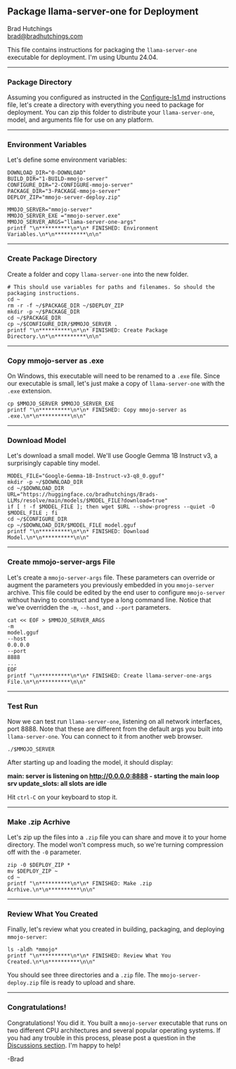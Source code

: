 ## Package llama-server-one for Deployment

Brad Hutchings<br/>
brad@bradhutchings.com

This file contains instructions for packaging the `llama-server-one` executable for deployment. I'm using Ubuntu 24.04.

---
### Package Directory
Assuming you configured as instructed in the [Configure-ls1.md](Configure-ls1.md) instructions file, let's create a directory with everything you need to package for deployment. You can zip this folder to distribute your `llama-server-one`, model, and arguments file for use on any platform. 

---
### Environment Variables
Let's define some environment variables:
```
DOWNLOAD_DIR="0-DOWNLOAD"
BUILD_DIR="1-BUILD-mmojo-server"
CONFIGURE_DIR="2-CONFIGURE-mmojo-server"
PACKAGE_DIR="3-PACKAGE-mmojo-server"
DEPLOY_ZIP="mmojo-server-deploy.zip"

MMOJO_SERVER="mmojo-server"
MMOJO_SERVER_EXE ="mmojo-server.exe"
MMOJO_SERVER_ARGS="llama-server-one-args"
printf "\n**********\n*\n* FINISHED: Environment Variables.\n*\n**********\n\n"
```

---
### Create Package Directory
Create a folder and copy `llama-server-one` into the new folder.
```
# This should use variables for paths and filenames. So should the packaging instructions.
cd ~
rm -r -f ~/$PACKAGE_DIR ~/$DEPLOY_ZIP
mkdir -p ~/$PACKAGE_DIR
cd ~/$PACKAGE_DIR
cp ~/$CONFIGURE_DIR/$MMOJO_SERVER .
printf "\n**********\n*\n* FINISHED: Create Package Directory.\n*\n**********\n\n"
```

---
### Copy mmojo-server as .exe

On Windows, this executable will need to be renamed to a `.exe` file. Since our executable is small, let's just make a copy of `llama-server-one` with the `.exe` extension.

```
cp $MMOJO_SERVER $MMOJO_SERVER_EXE
printf "\n**********\n*\n* FINISHED: Copy mmojo-server as .exe.\n*\n**********\n\n"
```

---
### Download Model

Let's download a small model. We'll use Google Gemma 1B Instruct v3, a surprisingly capable tiny model.
```
MODEL_FILE="Google-Gemma-1B-Instruct-v3-q8_0.gguf"
mkdir -p ~/$DOWNLOAD_DIR
cd ~/$DOWNLOAD_DIR
URL="https://huggingface.co/bradhutchings/Brads-LLMs/resolve/main/models/$MODEL_FILE?download=true"
if [ ! -f $MODEL_FILE ]; then wget $URL --show-progress --quiet -O $MODEL_FILE ; fi
cd ~/$CONFIGURE_DIR
cp ~/$DOWNLOAD_DIR/$MODEL_FILE model.gguf
printf "\n**********\n*\n* FINISHED: Download Model.\n*\n**********\n\n"
```

---
### Create mmojo-server-args File

Let's create a `mmojo-server-args` file. These parameters can override or augment the parameters you previously embedded in you `mmojo-server` archive. This file could be edited by the end user to configure `mmojo-server` without having to construct and type a long command line. Notice that we've overridden the `-m`, `--host`, and `--port` parameters.
```
cat << EOF > $MMOJO_SERVER_ARGS
-m
model.gguf
--host
0.0.0.0
--port
8888
...
EOF
printf "\n**********\n*\n* FINISHED: Create llama-server-one-args File.\n*\n**********\n\n"
```

---
### Test Run

Now we can test run `llama-server-one`, listening on all network interfaces, port 8888. Note that these are different from the default args you built into `llama-server-one`. You can connect to it from another web browser.
```
./$MMOJO_SERVER
```

After starting up and loading the model, it should display:

**main: server is listening on http://0.0.0.0:8888 - starting the main loop**<br/>
**srv  update_slots: all slots are idle**

Hit `ctrl-C` on your keyboard to stop it.

---
### Make .zip Acrhive

Let's zip up the files into a `.zip` file you can share and move it to your home directory. The model won't compress much, so we're turning compression off with the `-0` parameter.

```
zip -0 $DEPLOY_ZIP *
mv $DEPLOY_ZIP ~
cd ~
printf "\n**********\n*\n* FINISHED: Make .zip Acrhive.\n*\n**********\n\n"
```

---
### Review What You Created
Finally, let's review what you created in building, packaging, and deploying `mmojo-server`:
```
ls -aldh *mmojo*
printf "\n**********\n*\n* FINISHED: Review What You Created.\n*\n**********\n\n"
```

You should see three directories and a `.zip` file. The `mmojo-server-deploy.zip` file is ready to upload and share.

---
### Congratulations!

Congratulations! You did it. You built a `mmojo-server` executable that runs on two different CPU architectures and several popular operating systems. If you had any trouble in this process, please post a question in the [Discussions section](https://github.com/BradHutchings/llama-server-one/discussions). I'm happy to help!

-Brad

